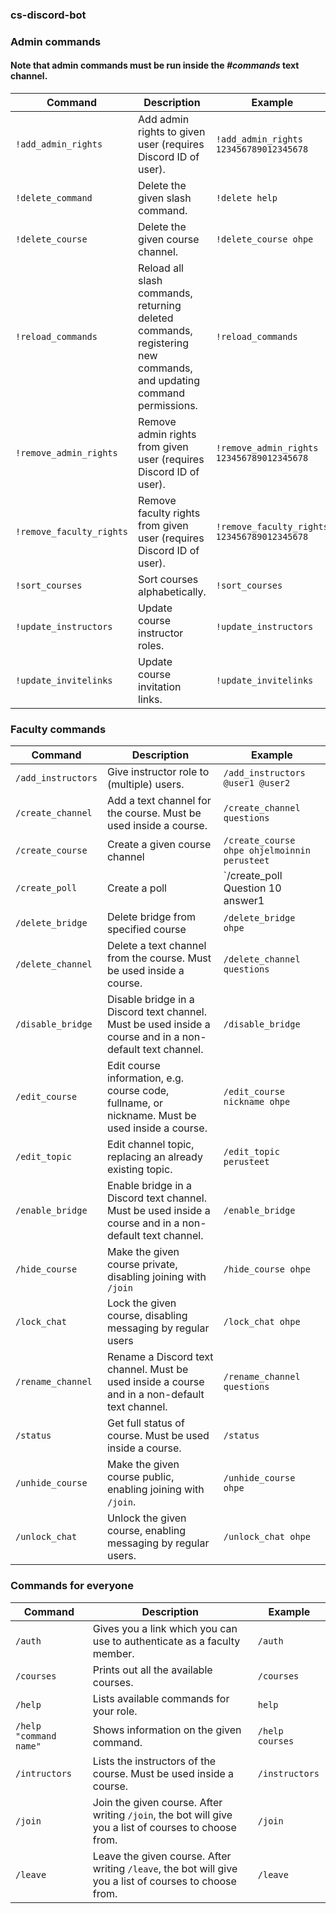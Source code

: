 ### cs-discord-bot

### Admin commands

#### Note that admin commands must be run inside the _#commands_ text channel.

Command | Description | Example
--- |--- | ---
`!add_admin_rights` | Add admin rights to given user (requires Discord ID of user). | `!add_admin_rights 123456789012345678`
`!delete_command` | Delete the given slash command. | `!delete help`
`!delete_course` | Delete the given course channel. | `!delete_course ohpe`
`!reload_commands` | Reload all slash commands, returning deleted commands, registering new commands, and updating command permissions. | `!reload_commands`
`!remove_admin_rights` | Remove admin rights from given user (requires Discord ID of user). | `!remove_admin_rights 123456789012345678`
`!remove_faculty_rights` | Remove faculty rights from given user (requires Discord ID of user). | `!remove_faculty_rights 123456789012345678`
`!sort_courses` | Sort courses alphabetically. | `!sort_courses`
`!update_instructors` | Update course instructor roles. | `!update_instructors`
`!update_invitelinks` | Update course invitation links. | `!update_invitelinks`

### Faculty commands

Command | Description | Example
--- |--- | ---
`/add_instructors` | Give instructor role to (multiple) users. | `/add_instructors @user1 @user2`
`/create_channel` | Add a text channel for the course. Must be used inside a course. | `/create_channel questions`
`/create_course ` | Create a given course channel | `/create_course ohpe ohjelmoinnin perusteet`
`/create_poll ` | Create a poll | `/create_poll Question 10 answer1 | answer 2 | answer 3`
`/delete_bridge` | Delete bridge from specified course | `/delete_bridge ohpe`
`/delete_channel` | Delete a text channel from the course. Must be used inside a course. | `/delete_channel questions`
`/disable_bridge` | Disable bridge in a Discord text channel. Must be used inside a course and in a non-default text channel. | `/disable_bridge`
`/edit_course` | Edit course information, e.g. course code, fullname, or nickname. Must be used inside a course. | `/edit_course nickname ohpe`
`/edit_topic` | Edit channel topic, replacing an already existing topic. | `/edit_topic perusteet`
`/enable_bridge` | Enable bridge in a Discord text channel. Must be used inside a course and in a non-default text channel. | `/enable_bridge`
`/hide_course` | Make the given course private, disabling joining with `/join` | `/hide_course ohpe`
`/lock_chat` | Lock the given course, disabling messaging by regular users | `/lock_chat ohpe`
`/rename_channel` | Rename a Discord text channel. Must be used inside a course and in a non-default text channel. | `/rename_channel questions`
`/status` | Get full status of course. Must be used inside a course. | `/status`
`/unhide_course` | Make the given course public, enabling joining with `/join`. | `/unhide_course ohpe`
`/unlock_chat` | Unlock the given course, enabling messaging by regular users. | `/unlock_chat ohpe`

### Commands for everyone

Command | Description | Example
--- |--- | ---
`/auth` | Gives you a link which you can use to authenticate as a faculty member. | `/auth`
`/courses` | Prints out all the available courses. | `/courses`
`/help` |  Lists available commands for your role. | `help`
`/help "command name"` | Shows information on the given command. | `/help courses`
`/intructors` | Lists the instructors of the course. Must be used inside a course. | `/instructors`
`/join` | Join the given course. After writing `/join`, the bot will give you a list of courses to choose from. | `/join`
`/leave` | Leave the given course. After writing `/leave`, the bot will give you a list of courses to choose from. | `/leave`